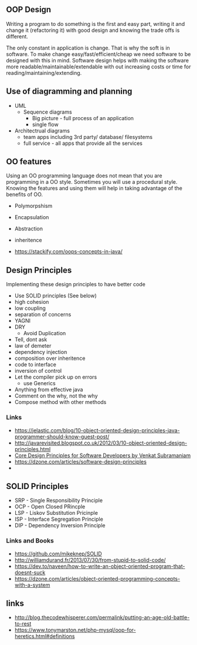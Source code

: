 ## OOP Design

Writing a program to do something is the first and easy part, writing it and change it (refactoring it) with good design and knowing the trade offs is different.

The only constant in application is change. That is why the soft is in software. To make change easy/fast/efficient/cheap we need software to be designed with this in mind. Software design helps with making the software more readable/maintainable/extendable with out increasing costs or time for reading/maintaining/extending.

## Use of diagramming and planning

- UML
  - Sequence diagrams
    - Big picture - full process of an application
    - single flow
- Architectrual diagrams
  - team apps including 3rd party/ database/ filesystems
  - full service - all apps that provide all the services


## OO features

Using an OO programming language does not mean that you are programming in a OO style. Sometimes you will use a procedural style. Knowing the features and using them will help in taking advantage of the benefits of OO.

- Polymorpshism
- Encapsulation
- Abstraction
- inheritence

- https://stackify.com/oops-concepts-in-java/
## Design Principles

Implementing these design principles to have better code

- Use SOLID principles (See below)
- high cohesion
- low coupling
- separation of concerns
- YAGNI
- DRY
  - Avoid Duplication
- Tell, dont ask
- law of demeter
- dependency injection
- composition over inheritence
- code to interface
- inversion of control
- Let the compiler pick up on errors
  - use Generics
- Anything from effective java
- Comment on the why, not the why
- Compose method with other methods

### Links

- https://jelastic.com/blog/10-object-oriented-design-principles-java-programmer-should-know-guest-post/
- http://javarevisited.blogspot.co.uk/2012/03/10-object-oriented-design-principles.html
- [Core Design Principles for Software Developers by Venkat Subramaniam](https://www.youtube.com/watch?v=llGgO74uXMI&t=2s)
- https://dzone.com/articles/software-design-principles
-

## SOLID Principles

- SRP - Single Responsibility Principle
- OCP -  Open Closed PRincple
- LSP - Liskov Substitution Pricinple
- ISP - Interface Segregation Principle
- DIP - Dependency Inversion Principle

### Links and Books

- https://github.com/mikeknep/SOLID
- http://williamdurand.fr/2013/07/30/from-stupid-to-solid-code/
- https://dev.to/naveen/how-to-write-an-object-oriented-program-that-doesnt-suck
- https://dzone.com/articles/object-oriented-programming-concepts-with-a-system

## links



- http://blog.thecodewhisperer.com/permalink/putting-an-age-old-battle-to-rest
- https://www.tonymarston.net/php-mysql/oop-for-heretics.html#definitions
